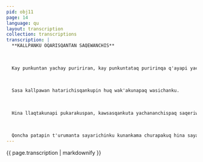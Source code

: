 ```yaml
---
pid: obj11
page: 14
language: qu
layout: transcription
collection: transcriptions
transcription: |
  **KALLPANKU OQARISQANTAN SAQEWANCHIS**
  
  
  
  Kay punkuntan yachay puririran, kay punkuntataq puririnqa q'ayapi yachasqanchis.
  
  
  
  Sasa kallpawan hatarichisqankupin huq wak'akunapaq wasichanku.
  
  
  
  Hina llaqtakunapi pukarakuspan, kawsasqankuta yachananchispaq saqeriwanchis.
  
  
  
  Qoncha patapin t'urumanta sayarichinku kunankama churapakuq hina sayanapaq...
---
```


{{ page.transcription | markdownify }}
